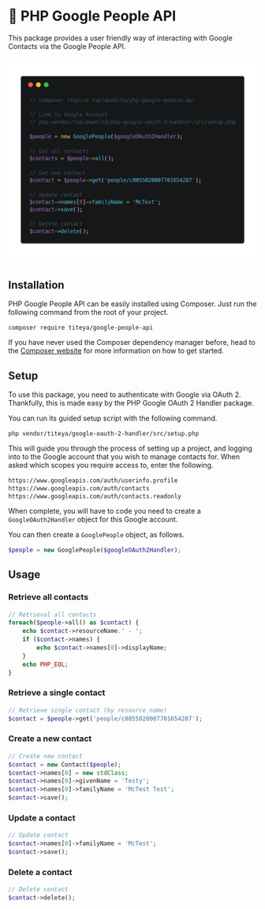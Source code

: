 # 👥 PHP Google People API

This package provides a user friendly way of interacting with Google Contacts via the Google People API.

<img src="assets/images/php-google-people-api.png" />

## Installation

PHP Google People API can be easily installed using Composer. Just run the following command from the root of your project.

```
composer require titeya/google-people-api
```

If you have never used the Composer dependency manager before, head to the [Composer website](https://getcomposer.org/) for more information on how to get started.

## Setup

To use this package, you need to authenticate with Google via OAuth 2. Thankfully, this is made easy by the PHP Google OAuth 2 Handler package.

You can run its guided setup script with the following command.

```
php vendor/titeya/google-oauth-2-handler/src/setup.php
```

This will guide you through the process of setting up a project, and logging into to the Google account that you wish to manage contacts for.
When asked which scopes you require access to, enter the following.

```
https://www.googleapis.com/auth/userinfo.profile
https://www.googleapis.com/auth/contacts
https://www.googleapis.com/auth/contacts.readonly
```

When complete, you will have to code you need to create a `GoogleOAuth2Handler` object for this Google account.

You can then create a `GooglePeople` object, as follows.

```php
$people = new GooglePeople($googleOAuth2Handler);
```

## Usage

### Retrieve all contacts

```php
// Retrieval all contacts
foreach($people->all() as $contact) {
    echo $contact->resourceName.' - ';
    if ($contact->names) {
        echo $contact->names[0]->displayName;
    }
    echo PHP_EOL;
}
```

### Retrieve a single contact

```php
// Retrieve single contact (by resource name)
$contact = $people->get('people/c8055020007701654287');
```

### Create a new contact

```php
// Create new contact
$contact = new Contact($people);
$contact->names[0] = new stdClass;
$contact->names[0]->givenName = 'Testy';
$contact->names[0]->familyName = 'McTest Test';
$contact->save();
```

### Update a contact

```php
// Update contact
$contact->names[0]->familyName = 'McTest';
$contact->save();
```

### Delete a contact

```php
// Delete contact
$contact->delete();
```
